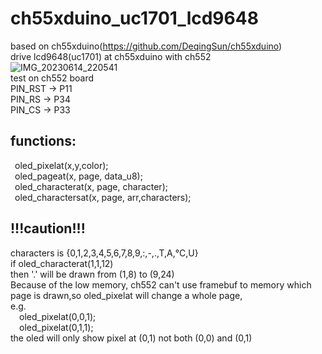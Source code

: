 # ch55xduino_uc1701_lcd9648  
based on ch55xduino(https://github.com/DeqingSun/ch55xduino)  
drive lcd9648(uc1701) at ch55xduino with ch552  
![IMG_20230614_220541](https://github.com/coinight/ch55xduino_uc1701_lcd9648/assets/32589807/fb3fba39-7ddd-47a2-96c2-3046b09a2cd4)  
test on ch552 board  
PIN_RST -> P11  
PIN_RS  -> P34  
PIN_CS  -> P33  
    
## functions:  
&ensp;oled_pixelat(x,y,color);  
&ensp;oled_pageat(x, page, data_u8);  
&ensp;oled_characterat(x, page, character);  
&ensp;oled_charactersat(x, page, arr,characters);  
  
## !!!caution!!!  
characters is {0,1,2,3,4,5,6,7,8,9,:,-,.,T,A,°C,U}  
if oled_characterat(1,1,12)  
then '.' will be drawn from (1,8) to (9,24)  
Because of the low memory, ch552 can't use framebuf to memory which page is drawn,so oled_pixelat will change a whole page,  
e.g.   
&ensp;&ensp;oled_pixelat(0,0,1);  
&ensp;&ensp;oled_pixelat(0,1,1);  
the oled will only show pixel at (0,1) not both (0,0) and (0,1)  
